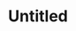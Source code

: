 ---
ee_id: '4461'
site: '1'
type: '2'
url: 2018-121-untitled
title: Untitled
year: '2018'
display_year: '2018'
medium: Triple Espresso, Acid Free Vellum Finish Archival Paper
dims: 12.25 x 12.25 in
pitch:
ps:
live_url:
related:
youtube:
related_code:
imgs: untitled-2018-121-db-ug--3efH.jpg
subheading:
download:
add_credit:
add_credits:
commission:
layout: things-i-made
---